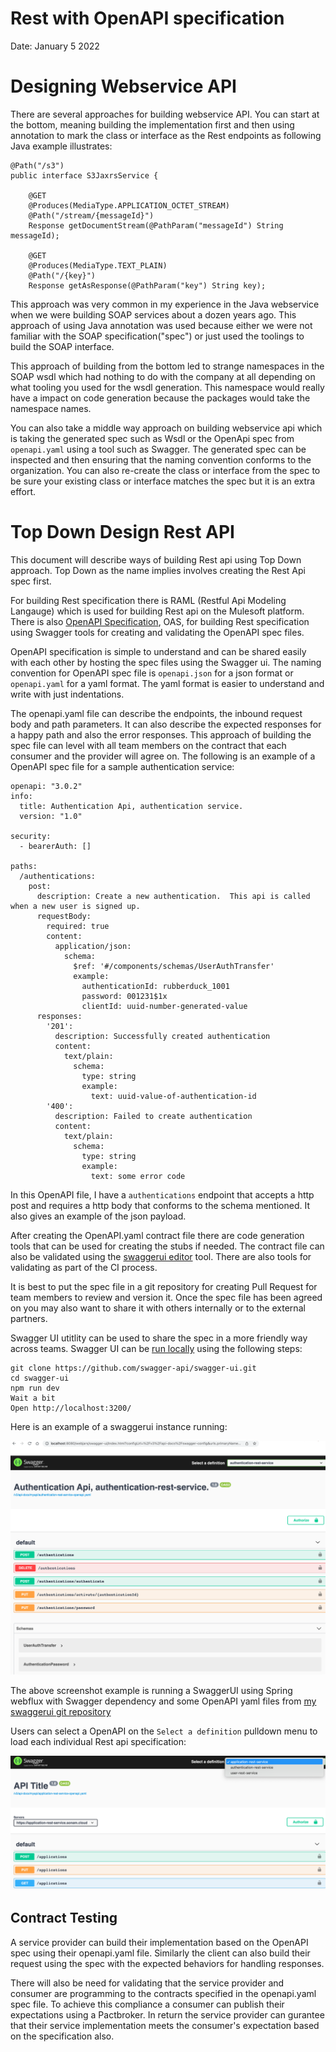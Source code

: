 # Rest with OpenAPI specification
Date: January 5 2022

# Designing Webservice API
There are several approaches for building webservice API.  You can start at the bottom, meaning building the implementation first and then using annotation to mark the class or interface as the Rest endpoints as following Java example illustrates:
```
@Path("/s3")
public interface S3JaxrsService {

    @GET
    @Produces(MediaType.APPLICATION_OCTET_STREAM)
    @Path("/stream/{messageId}")
    Response getDocumentStream(@PathParam("messageId") String messageId);

    @GET
    @Produces(MediaType.TEXT_PLAIN)
    @Path("/{key}")
    Response getAsResponse(@PathParam("key") String key);
```


This approach was very common in my experience in the Java webservice when we were building SOAP services about a dozen years ago.  This approach of using Java annotation was used because either we were not familiar with the SOAP specification("spec") or just used the toolings to build the SOAP interface.

This approach of building from the bottom led to strange namespaces in the SOAP wsdl which had nothing to do with the company at all depending on what tooling you used for the wsdl generation.  This namespace would really have a impact on code generation because the packages would take the namespace names.


You can also take a middle way approach on building webservice api which is taking the generated spec such as Wsdl or the OpenApi spec from `openapi.yaml` using a tool such as Swagger.  The generated spec can be inspected and then ensuring that the naming convention conforms to the organization.  You can also re-create the class or interface from the spec to be sure your existing class or interface matches the spec but it is an extra effort.

# Top Down Design Rest API
This document will describe ways of building Rest api using Top Down approach.  Top Down as the name implies involves creating the Rest Api spec first.  

For building Rest specification there is RAML (Restful Api Modeling Langauge) which is used for building Rest api on the Mulesoft platform.  There is also [OpenAPI Specification](https://swagger.io/specification/), OAS,  for building Rest specification using Swagger tools for creating and validating the OpenAPI spec files.

OpenAPI specification is simple to understand and can be shared easily with each other by hosting the spec files using the Swagger ui.  The naming convention for OpenAPI spec file is `openapi.json` for a json format or `openapi.yaml` for a yaml format.  The yaml format is easier to understand and write with just indentations.

The openapi.yaml file can describe the endpoints, the inbound request body and path parameters.  It can also describe the expected responses for a happy path and also the error responses.  This approach of building the spec file can level with all team members on the contract that each consumer and the provider will agree on.  The following is an example of a OpenAPI spec file for a sample authentication service:
```
openapi: "3.0.2"
info:
  title: Authentication Api, authentication service.
  version: "1.0"

security:
  - bearerAuth: []

paths:
  /authentications:
    post:
      description: Create a new authentication.  This api is called when a new user is signed up.
      requestBody:
        required: true
        content:
          application/json:
            schema:
              $ref: '#/components/schemas/UserAuthTransfer'
              example:
                authenticationId: rubberduck_1001
                password: 001231$1x
                clientId: uuid-number-generated-value
      responses:
        '201':
          description: Successfully created authentication
          content:
            text/plain:
              schema:
                type: string
                example:
                  text: uuid-value-of-authentication-id
        '400':
          description: Failed to create authentication
          content:
            text/plain:
              schema:
                type: string
                example:
                  text: some error code
```
In this OpenAPI file, I have a `authentications` endpoint that accepts a http post and requires a http body that conforms to the schema mentioned.  It also gives an example of the json payload.  


After creating the OpenAPI.yaml contract file there are code generation tools that can be used for creating the stubs if needed.  The contract file can also be validated using the [swaggerui editor](https://editor.swagger.io/) tool.  There are also tools for validating as part of the CI process.

It is best to put the spec file in a git repository for creating Pull Request for team members to review and version it.  Once the spec file has been agreed on you may also want to share it with others internally or to the external partners.

Swagger UI utitlity can be used to share the spec in a more friendly way across teams.  Swagger UI can be [run locally](https://swagger.io/docs/open-source-tools/swagger-ui/development/setting-up/) using the following steps:

```
git clone https://github.com/swagger-api/swagger-ui.git
cd swagger-ui
npm run dev
Wait a bit
Open http://localhost:3200/
```

Here is an example of a swaggerui instance running:

![swaggerui-run-locally-example](images/swaggerui-localhost.png)


The above screenshot example is running a SwaggerUI using Spring  webflux with Swagger dependency and some OpenAPI yaml files from [my swaggerui git repository](https://github.com/sonamsamdupkhangsar/swaggerui)

Users can select a OpenAPI on the `Select a definition` pulldown menu to load each individual Rest api specification:

![swaggerui-spec-selection](images/spec-definition-selection.png)


## Contract Testing
A service provider can build their implementation based on the  OpenAPI spec using their openapi.yaml file.  Similarly the client can also build their request using the spec with the expected behaviors for handling responses.


There will also be need for validating that the service provider and consumer are programming to the contracts specified in the openapi.yaml spec file.  To achieve this compliance a consumer can publish their expectations using a Pactbroker.  In return the service provider can gurantee that their service implementation meets the consumer's expectation based on the specification also.  



